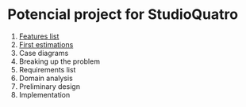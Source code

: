 # Potencial project for StudioQuatro

1. [Features list](docs/1-features_list.md)
2. [First estimations](docs/2-first_approach.md)
3. Case diagrams
4. Breaking up the problem
5. Requirements list
6. Domain analysis
7. Preliminary design
8. Implementation
